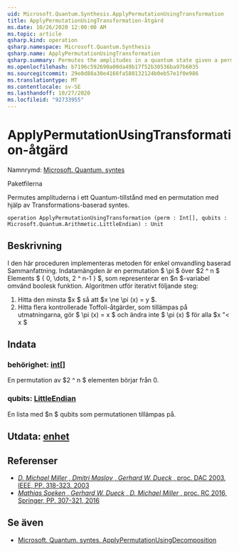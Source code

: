 ```yaml
---
uid: Microsoft.Quantum.Synthesis.ApplyPermutationUsingTransformation
title: ApplyPermutationUsingTransformation-åtgärd
ms.date: 10/26/2020 12:00:00 AM
ms.topic: article
qsharp.kind: operation
qsharp.namespace: Microsoft.Quantum.Synthesis
qsharp.name: ApplyPermutationUsingTransformation
qsharp.summary: Permutes the amplitudes in a quantum state given a permutation using transformation-based synthesis.
ms.openlocfilehash: b7196c592690a00da49b17f52b30536ba97b6035
ms.sourcegitcommit: 29e0d88a30e4166fa580132124b0eb57e1f0e986
ms.translationtype: MT
ms.contentlocale: sv-SE
ms.lasthandoff: 10/27/2020
ms.locfileid: "92733955"
---
```

# <a name="applypermutationusingtransformation-operation"></a>ApplyPermutationUsingTransformation-åtgärd

Namnrymd: [Microsoft. Quantum. syntes](xref:Microsoft.Quantum.Synthesis)

Paketfilerna [](https://nuget.org/packages/)


Permutes amplituderna i ett Quantum-tillstånd med en permutation med hjälp av Transformations-baserad syntes.

```qsharp
operation ApplyPermutationUsingTransformation (perm : Int[], qubits : Microsoft.Quantum.Arithmetic.LittleEndian) : Unit
```


## <a name="description"></a>Beskrivning

I den här proceduren implementeras metoden för enkel omvandling baserad Sammanfattning.  Indatamängden är en permutation $ \pi $ över $2 ^ n $ Elements $ \{ 0, \dots, 2 ^ n-1 \} $, som representerar en $n $-variabel omvänd boolesk funktion.
Algoritmen utför iterativt följande steg:

1. Hitta den minsta $x $ så att $x \ne \pi (x) = y $.
2. Hitta flera kontrollerade Toffoli-åtgärder, som tillämpas på utmatningarna, gör $ \pi (x) = x $ och ändra inte $ \pi (x) $ för alla $x "< x $

## <a name="input"></a>Indata

### <a name="perm--int"></a>behörighet: [int](xref:microsoft.quantum.lang-ref.int)[]

En permutation av $2 ^ n $ elementen börjar från 0.


### <a name="qubits--littleendian"></a>qubits: [LittleEndian](xref:Microsoft.Quantum.Arithmetic.LittleEndian)

En lista med $n $ qubits som permutationen tillämpas på.



## <a name="output--unit"></a>Utdata: [enhet](xref:microsoft.quantum.lang-ref.unit)



## <a name="references"></a>Referenser

- [*D. Michael Miller* , *Dmitri Maslov* , *Gerhard W. Dueck* , proc. DAC 2003, IEEE, PP. 318-323, 2003](https://doi.org/10.1145/775832.775915)
- [*Mathias Soeken* , *Gerhard W. Dueck* , *D. Michael Miller* , proc. RC 2016, Springer, PP. 307-321, 2016](https://doi.org/10.1007/978-3-319-40578-0_22)

## <a name="see-also"></a>Se även

- [Microsoft. Quantum. syntes. ApplyPermutationUsingDecomposition](xref:Microsoft.Quantum.Synthesis.ApplyPermutationUsingDecomposition)